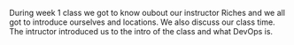 During week 1 class we got to know oubout our instructor Riches and we all got to introduce ourselves and locations.
We also discuss our class time.
The intructor introduced us to the intro of the class and what DevOps is.
